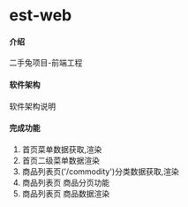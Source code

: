 # est-web

#### 介绍
二手兔项目-前端工程

#### 软件架构
软件架构说明

#### 完成功能
1. 首页菜单数据获取,渲染 
2. 首页二级菜单数据渲染
3. 商品列表页('/commodity')分类数据获取,渲染 
4. 商品列表页 商品分页功能
5. 商品列表页 商品数据渲染
